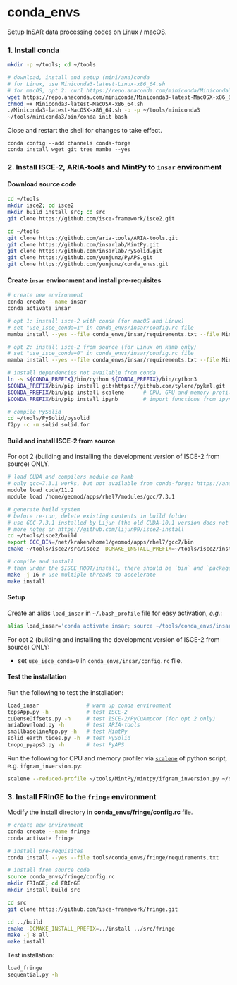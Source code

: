 # conda_envs

Setup InSAR data processing codes on Linux / macOS.

### 1. Install conda

```bash
mkdir -p ~/tools; cd ~/tools

# download, install and setup (mini/ana)conda
# for Linux, use Miniconda3-latest-Linux-x86_64.sh
# for macOS, opt 2: curl https://repo.anaconda.com/miniconda/Miniconda3-latest-MacOSX-x86_64.sh -o Miniconda3-latest-MacOSX-x86_64.sh
wget https://repo.anaconda.com/miniconda/Miniconda3-latest-MacOSX-x86_64.sh
chmod +x Miniconda3-latest-MacOSX-x86_64.sh
./Miniconda3-latest-MacOSX-x86_64.sh -b -p ~/tools/miniconda3
~/tools/miniconda3/bin/conda init bash
```

Close and restart the shell for changes to take effect.

```
conda config --add channels conda-forge
conda install wget git tree mamba --yes
```

### 2. Install ISCE-2, ARIA-tools and MintPy to `insar` environment

#### Download source code

```bash
cd ~/tools
mkdir isce2; cd isce2
mkdir build install src; cd src
git clone https://github.com/isce-framework/isce2.git

cd ~/tools
git clone https://github.com/aria-tools/ARIA-tools.git
git clone https://github.com/insarlab/MintPy.git
git clone https://github.com/insarlab/PySolid.git
git clone https://github.com/yunjunz/PyAPS.git
git clone https://github.com/yunjunz/conda_envs.git
```

#### Create `insar` environment and install pre-requisites

```bash
# create new environment
conda create --name insar
conda activate insar

# opt 1: install isce-2 with conda (for macOS and Linux)
# set "use_isce_conda=1" in conda_envs/insar/config.rc file
mamba install --yes --file conda_envs/insar/requirements.txt --file MintPy/docs/conda.txt --file ARIA-tools/requirements.txt isce2 

# opt 2: install isce-2 from source (for Linux on kamb only)
# set "use_isce_conda=0" in conda_envs/insar/config.rc file
mamba install --yes --file conda_envs/insar/requirements.txt --file MintPy/docs/conda.txt --file ARIA-tools/requirements.txt --file conda_envs/isce2/requirements.txt

# install dependencies not available from conda
ln -s ${CONDA_PREFIX}/bin/cython ${CONDA_PREFIX}/bin/cython3
$CONDA_PREFIX/bin/pip install git+https://github.com/tylere/pykml.git
$CONDA_PREFIX/bin/pip install scalene      # CPU, GPU and memory profiler
$CONDA_PREFIX/bin/pip install ipynb        # import functions from ipynb files

# compile PySolid
cd ~/tools/PySolid/pysolid
f2py -c -m solid solid.for
```

#### Build and install ISCE-2 from source

For opt 2 (building and installing the development version of ISCE-2 from source) ONLY.

```bash
# load CUDA and compilers module on kamb
# only gcc=7.3.1 works, but not available from conda-forge: https://anaconda.org/conda-forge/gcc_linux-64/files?type=conda
module load cuda/11.2
module load /home/geomod/apps/rhel7/modules/gcc/7.3.1

# generate build system
# before re-run, delete existing contents in build folder
# use GCC-7.3.1 installed by Lijun (the old CUDA-10.1 version does not like GCC-7.5; GCC-7.3.0 also does not work, do not know why)
# more notes on https://github.com/lijun99/isce2-install
cd ~/tools/isce2/build
export GCC_BIN=/net/kraken/home1/geomod/apps/rhel7/gcc7/bin
cmake ~/tools/isce2/src/isce2 -DCMAKE_INSTALL_PREFIX=~/tools/isce2/install -DCMAKE_CUDA_FLAGS="-arch=sm_60" -DCMAKE_PREFIX_PATH=${CONDA_PREFIX} -DCMAKE_BUILD_TYPE=Release -DCMAKE_C_COMPILER=${GCC_BIN}/gcc -DCMAKE_CXX_COMPILER=${GCC_BIN}/g++ -DCMAKE_Fortran_COMPILER=${GCC_BIN}/gfortran

# compile and install
# then under the $ISCE_ROOT/install, there should be `bin` and `packages` folder
make -j 16 # use multiple threads to accelerate
make install
```

#### Setup

Create an alias `load_insar` in `~/.bash_profile` file for easy activation, _e.g._:

```bash
alias load_insar='conda activate insar; source ~/tools/conda_envs/insar/config.rc'
```

For opt 2 (building and installing the development version of ISCE-2 from source) ONLY: 

+ set `use_isce_conda=0` in `conda_envs/insar/config.rc` file.

#### Test the installation

Run the following to test the installation:

```bash
load_insar               # warm up conda environment
topsApp.py -h            # test ISCE-2
cuDenseOffsets.py -h     # test ISCE-2/PyCuAmpcor (for opt 2 only)
ariaDownload.py -h       # test ARIA-tools
smallbaselineApp.py -h   # test MintPy
solid_earth_tides.py -h  # test PySolid
tropo_pyaps3.py -h       # test PyAPS
```

Run the following for CPU and memory profiler via [`scalene`](https://github.com/emeryberger/scalene) of python script, e.g. `ifgram_inversion.py`:

```bash
scalene --reduced-profile ~/tools/MintPy/mintpy/ifgram_inversion.py ~/data/test/FernandinaSenDT128/mintpy/inputs/ifgramStack.h5 -w no
```

### 3. Install FRInGE to the `fringe` environment

Modify the install directory in **conda_envs/fringe/config.rc** file.

```bash
# create new environment
conda create --name fringe
conda activate fringe

# install pre-requisites
conda install --yes --file tools/conda_envs/fringe/requirements.txt

# install from source code
source conda_envs/fringe/config.rc
mkdir FRInGE; cd FRInGE
mkdir install build src

cd src
git clone https://github.com/isce-framework/fringe.git

cd ../build
cmake -DCMAKE_INSTALL_PREFIX=../install ../src/fringe
make -j 8 all
make install
```

Test installation:

```bash
load_fringe
sequential.py -h
```
